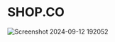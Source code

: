 # SHOP.CO
![Screenshot 2024-09-12 192052](https://github.com/user-attachments/assets/1ad1f797-fe51-46a7-8b16-a0b69d30270d)
